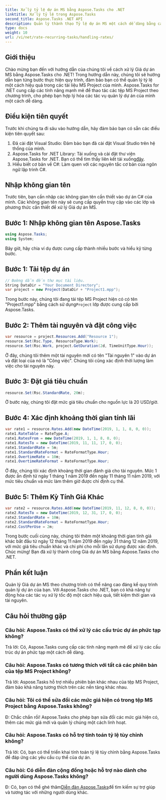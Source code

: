 ```yaml
---
title: Xử lý tỷ lệ dự án MS bằng Aspose.Tasks cho .NET
linktitle: Xử lý tỷ lệ trong Aspose.Tasks
second_title: Aspose.Tasks .NET API
description: Quản lý thành thạo Tỷ lệ dự án MS một cách dễ dàng bằng cách sử dụng Aspose.Tasks cho .NET. Tự động hóa các tác vụ một cách hiệu quả để quy trình làm việc của dự án trôi chảy hơn.
type: docs
weight: 10
url: /vi/net/rate-recurring-tasks/handling-rates/
---
```

## Giới thiệu
Chào mừng bạn đến với hướng dẫn của chúng tôi về cách xử lý Giá dự án MS bằng Aspose.Tasks cho .NET! Trong hướng dẫn này, chúng tôi sẽ hướng dẫn bạn từng bước thực hiện quy trình, đảm bảo bạn có thể quản lý tỷ lệ một cách hiệu quả trong các tài liệu MS Project của mình. Aspose.Tasks for .NET cung cấp các tính năng mạnh mẽ để thao tác các tệp MS Project theo chương trình, cho phép bạn hợp lý hóa các tác vụ quản lý dự án của mình một cách dễ dàng.
## Điều kiện tiên quyết
Trước khi chúng ta đi sâu vào hướng dẫn, hãy đảm bảo bạn có sẵn các điều kiện tiên quyết sau:
1. Đã cài đặt Visual Studio: Đảm bảo bạn đã cài đặt Visual Studio trên hệ thống của mình.
2.  Aspose.Tasks for .NET Library: Tải xuống và cài đặt thư viện Aspose.Tasks for .NET. Bạn có thể tìm thấy liên kết tải xuống[đây](https://releases.aspose.com/tasks/net/).
3. Hiểu biết cơ bản về C#: Làm quen với các nguyên tắc cơ bản của ngôn ngữ lập trình C#.
## Nhập không gian tên
Trước tiên, bạn cần nhập các không gian tên cần thiết vào dự án C# của mình. Các không gian tên này sẽ cung cấp quyền truy cập vào các lớp và phương thức cần thiết để xử lý Giá dự án MS.
## Bước 1: Nhập không gian tên Aspose.Tasks
```csharp
using Aspose.Tasks;
using System;

```
Bây giờ, hãy chia ví dụ được cung cấp thành nhiều bước và hiểu kỹ từng bước.
## Bước 1: Tải tệp dự án
```csharp
// Đường dẫn đến thư mục tài liệu.
String DataDir = "Your Document Directory";
var project = new Project(DataDir + "Project1.mpp");
```
 Trong bước này, chúng tôi đang tải tệp MS Project hiện có có tên "Project1.mpp" bằng cách sử dụng`Project` lớp được cung cấp bởi Aspose.Tasks.
## Bước 2: Thêm tài nguyên và đặt công việc
```csharp
var resource = project.Resources.Add("Resource 1");
resource.Set(Rsc.Type, ResourceType.Work);
resource.Set(Rsc.Work, project.GetDuration(2d, TimeUnitType.Hour));
```
Ở đây, chúng tôi thêm một tài nguyên mới có tên "Tài nguyên 1" vào dự án và đặt loại của nó là "Công việc". Chúng tôi cũng xác định thời lượng làm việc cho tài nguyên này.
## Bước 3: Đặt giá tiêu chuẩn
```csharp
resource.Set(Rsc.StandardRate, 20m);
```
Ở bước này, chúng tôi đặt mức giá tiêu chuẩn cho nguồn lực là 20 USD/giờ.
## Bước 4: Xác định khoảng thời gian tính lãi
```csharp
var rate1 = resource.Rates.Add(new DateTime(2019, 1, 1, 8, 0, 0));
rate1.RateTable = RateType.A;
rate1.RatesFrom = new DateTime(2019, 1, 1, 8, 0, 0);
rate1.RatesTo = new DateTime(2019, 11, 11, 17, 0, 0);
rate1.StandardRate = 5m;
rate1.StandardRateFormat = RateFormatType.Hour;
rate1.OvertimeRate = 10m;
rate1.OvertimeRateFormat = RateFormatType.Hour;
```
Ở đây, chúng tôi xác định khoảng thời gian đánh giá cho tài nguyên. Mức 1 được ấn định từ ngày 1 tháng 1 năm 2019 đến ngày 11 tháng 11 năm 2019, với mức tiêu chuẩn và mức làm thêm giờ được chỉ định cụ thể.
## Bước 5: Thêm Kỳ Tính Giá Khác
```csharp
var rate2 = resource.Rates.Add(new DateTime(2019, 11, 12, 8, 0, 0));
rate2.RatesTo = new DateTime(2019, 12, 31, 17, 0, 0);
rate2.StandardRate = 10m;
rate2.StandardRateFormat = RateFormatType.Hour;
rate2.CostPerUse = 2m;
```
Trong bước cuối cùng này, chúng tôi thêm một khoảng thời gian tính giá khác bắt đầu từ ngày 12 tháng 11 năm 2019 đến ngày 31 tháng 12 năm 2019, với mức giá tiêu chuẩn khác và chi phí cho mỗi lần sử dụng được xác định.
Chúc mừng! Bạn đã xử lý thành công Giá dự án MS bằng Aspose.Tasks cho .NET.
## Phần kết luận
Quản lý Giá dự án MS theo chương trình có thể nâng cao đáng kể quy trình quản lý dự án của bạn. Với Aspose.Tasks cho .NET, bạn có khả năng tự động hóa các tác vụ xử lý tốc độ một cách hiệu quả, tiết kiệm thời gian và tài nguyên.
## Câu hỏi thường gặp
### Câu hỏi: Aspose.Tasks có thể xử lý các cấu trúc dự án phức tạp không?
Trả lời: Có, Aspose.Tasks cung cấp các tính năng mạnh mẽ để xử lý các cấu trúc dự án phức tạp một cách dễ dàng.
### Câu hỏi: Aspose.Tasks có tương thích với tất cả các phiên bản của tệp MS Project không?
Trả lời: Aspose.Tasks hỗ trợ nhiều phiên bản khác nhau của tệp MS Project, đảm bảo khả năng tương thích trên các nền tảng khác nhau.
### Câu hỏi: Tôi có thể sửa đổi các mức giá hiện có trong tệp MS Project bằng Aspose.Tasks không?
Đ: Chắc chắn rồi! Aspose.Tasks cho phép bạn sửa đổi các mức giá hiện có, thêm các mức giá mới và quản lý chúng một cách linh hoạt.
### Câu hỏi: Aspose.Tasks có hỗ trợ tính toán tỷ lệ tùy chỉnh không?
Trả lời: Có, bạn có thể triển khai tính toán tỷ lệ tùy chỉnh bằng Aspose.Tasks để đáp ứng các yêu cầu cụ thể của dự án.
### Câu hỏi: Có diễn đàn cộng đồng hoặc hỗ trợ nào dành cho người dùng Aspose.Tasks không?
 Đ: Có, bạn có thể ghé thăm[Diễn đàn Aspose.Tasks](https://forum.aspose.com/c/tasks/15)để tìm kiếm sự trợ giúp và tương tác với những người dùng khác.